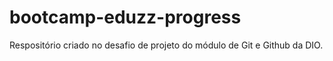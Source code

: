 # bootcamp-eduzz-progress
Respositório criado no desafio de projeto do módulo de Git e Github da DIO.
